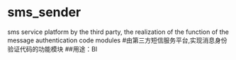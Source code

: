 # sms_sender
sms service platform by the third party, the realization of the function of the message authentication code modules
#由第三方短信服务平台,实现消息身份验证代码的功能模块
##用途：BI
